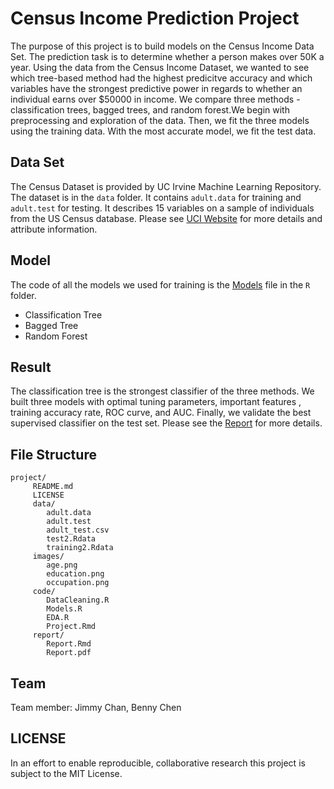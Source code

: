 # Census Income Prediction Project
The purpose of this project is to build models on the Census Income Data Set. The prediction task is to determine whether a person makes over 50K a year. Using the data from the Census Income Dataset, we wanted to see which tree-based method had the highest
predicitve accuracy and which variables have the strongest predictive power in regards to whether an individual
earns over $50000 in income. We compare three methods - classification trees, bagged trees, and random
forest.We begin with preprocessing and exploration of the data. Then, we fit the three models using the
training data. With the most accurate model, we fit the test data.
 
## Data Set
The Census Dataset is provided by UC Irvine Machine Learning Repository. The dataset is in the `data` folder. It contains `adult.data` for training and `adult.test` for testing. It describes 15 variables on a sample of individuals from the US Census database. Please see [UCI Website](https://archive.ics.uci.edu/ml/datasets/adult) for more details and attribute information.

## Model
The code of all the models we used for training is the [Models](code/Models.R) file in the `R` folder. 
- Classification Tree
- Bagged Tree
- Random Forest

## Result
The classification tree is the strongest classifier of the three methods. We built three models with optimal tuning parameters, important features , training accuracy rate, ROC curve, and AUC. Finally, we validate the best supervised classifier on the test set. Please see the [Report](Report/Report.pdf) for more details.

## File Structure
```
project/
     README.md
     LICENSE
     data/
        adult.data
        adult.test
        adult_test.csv
        test2.Rdata
        training2.Rdata
     images/
        age.png
        education.png
        occupation.png
     code/
        DataCleaning.R	
        Models.R	
        EDA.R
        Project.Rmd	
     report/
        Report.Rmd
        Report.pdf
```

## Team
Team member: Jimmy Chan, Benny Chen

## LICENSE
In an effort to enable reproducible, collaborative research this project is subject to the MIT License.
